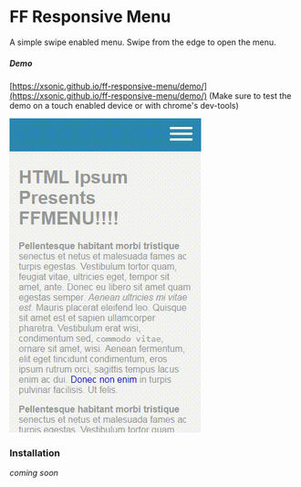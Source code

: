 # FF Responsive Menu

A simple swipe enabled menu. Swipe from the edge to open the menu.

##### Demo
[https://xsonic.github.io/ff-responsive-menu/demo/](https://xsonic.github.io/ff-responsive-menu/demo/)
(Make sure to test the demo on a touch enabled device or with chrome's dev-tools)

![demo-gif](./demo/img/demo.gif "Demo")

### Installation

*coming soon*